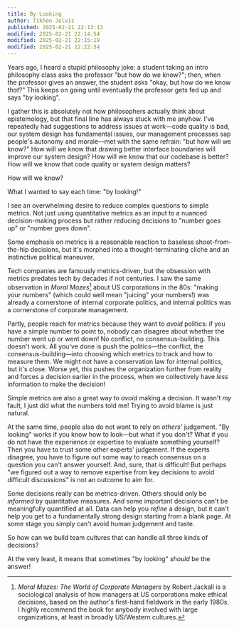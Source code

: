 ```yaml
---
title: By Looking
author: Tikhon Jelvis
published: 2025-02-21 22:13:13
modified: 2025-02-21 22:14:54
modified: 2025-02-21 22:15:19
modified: 2025-02-21 22:22:34
---
```


Years ago, I heard a stupid philosophy joke: a student taking an intro philosophy class asks the professor "but how do we know?"; then, when the professor gives an answer, the student asks "okay, but how do we know *that*?" This keeps on going until eventually the professor gets fed up and says "by looking".

I gather this is absolutely not how philosophers actually think about epistemology, but that final line has always stuck with me anyhow. I've repeatedly had suggestions to address issues at work—code quality is bad, our system design has fundamental issues, our management processes sap people's autonomy and morale—met with the same refrain: "but how will we know?" How will we know that drawing better interface boundaries will improve our system design? How will we know that our codebase is better? How will we know that code quality or system design matters?

How will we know?

What I wanted to say each time: "by looking!"

<!--more-->

</div>
<div class="content">

I see an overwhelming desire to reduce complex questions to simple metrics. Not just using quantitative metrics as an input to a nuanced decision-making process but rather reducing decisions to "number goes up" or "number goes down".

Some emphasis on metrics is a reasonable reaction to baseless shoot-from-the-hip decisions, but it's morphed into a thought-terminating cliche and an instinctive political maneuver.

Tech companies are famously metrics-driven, but the obsession with metrics predates tech by decades if not centuries. I saw the same observation in *Moral Mazes*[^moral-mazes] about US corporations in the 80s: "making your numbers" (which could well mean "juicing" your numbers!) was already a cornerstone of internal corporate politics, and internal politics was a cornerstone of corporate management. 

Partly, people reach for metrics because they want to *avoid* politics: if you have a simple number to point to, nobody can disagree about whether the number went up or went down! No conflict, no consensus-building. This doesn't work. All you've done is push the politics—the conflict, the consensus-building—into choosing which metrics to track and how to measure them. We might not have a conservation law for internal politics, but it's close. Worse yet, this pushes the organization further from reality and forces a decision earlier in the process, when we collectively have *less* information to make the decision!

Simple metrics are also a great way to *avoid* making a decision. It wasn't *my* fault, I just did what the numbers told me! Trying to avoid blame is just natural.

At the same time, people also do not want to rely on *others'* judgement. "By looking" works if you know how to look—but what if you don't? What if you do not have the experience or expertise to evaluate something yourself? Then you have to trust some other experts' judgement. If the experts disagree, you have to figure out some way to reach consensus on a question you can't answer yourself. And, sure, that *is* difficult! But perhaps "we figured out a way to remove expertise from key decisions to avoid difficult discussions" is not an outcome to aim for.

Some decisions really can be metrics-driven. Others should only be *informed* by quantitative measures. And some important decisions can't be meaningfully quantified at all. Data can help you *refine* a design, but it can't help you get to a fundamentally strong design starting from a blank page. At some stage you simply can't avoid human judgement and taste.

So how can we build team cultures that can handle all three kinds of decisions?

At the very least, it means that sometimes "by looking" *should* be the answer!

[^moral-mazes]: *Moral Mazes: The World of Corporate Managers* by Robert Jackall is a sociological analysis of how managers at US corporations make ethical decisions, based on the author's first-hand fieldwork in the early 1980s. I highly recommend the book for anybody involved with large organizations, at least in broadly US/Western cultures.
